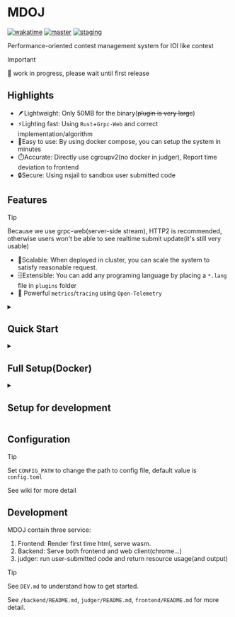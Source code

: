 # MDOJ

[![wakatime](https://wakatime.com/badge/user/6c7a0447-9414-43ab-a937-9081f3e9fc7d/project/5ca22e8e-119f-4183-a942-bbce042f8705.svg)](https://wakatime.com/badge/user/6c7a0447-9414-43ab-a937-9081f3e9fc7d/project/5ca22e8e-119f-4183-a942-bbce042f8705)
[![master](https://github.com/mdcpp/mdoj/actions/workflows/master.yml/badge.svg)](https://github.com/mdcpp/mdoj/actions/workflows/master.yml)
[![staging](https://github.com/mdcpp/mdoj/actions/workflows/staging.yml/badge.svg)](https://github.com/mdcpp/mdoj/actions/workflows/staging.yml)

Performance-oriented contest management system for IOI like contest

> [!IMPORTANT]
> :construction: work in progress, please wait until first release

## Highlights

- :feather:Lightweight: Only 50MB for the binary(~~plugin is very large~~)
- :zap:Lighting fast: Using `Rust`+`Grpc-Web` and correct implementation/algorithm
- :rocket:Easy to use: By using docker compose, you can setup the system in minutes
- :stopwatch:Accurate: Directly use cgroupv2(no docker in judger), Report time deviation to frontend
- :lock:Secure: Using nsjail to sandbox user submitted code

## Features

> [!TIP]
> Because we use grpc-web(server-side stream), HTTP2 is recommended, otherwise users won't be able to see realtime submit update(it's still very usable)

- :whale:Scalable: When deployed in cluster, you can scale the system to satisfy reasonable request.
- :file_cabinet:Extensible: You can add any programing language by placing a `*.lang` file in `plugins` folder
- :telescope: Powerful `metrics`/`tracing` using ``Open-Telemetry``

<details>
  <summary><h2>Quick Start</h2></summary>

   Copy `docker/quickstart` file to your server and run `docker compose up -d`, then open [https://localhost](https://localhost) in your browser.

   login as `admin@admin` and start play arounds.
  
</details>

<details>
  <summary><h2>Full Setup(Docker)</h2></summary>

   1. Copy `docker/production` from source code to your folder
   2. run migration by running `docker compose up migration`
   3. generate config for judger by starting the judger once, and edit config
   4. generate config for backend by starting the backend once
   5. download and extract plugin(language support) of your choice to `./plugins`

   If you prefer to use default config, you can skip step 3 and 4.

   See [wiki](https://github.com/mdcpp/mdoj/wiki) for more details.
  
</details>

<details>
  <summary><h2>Setup for development</h2></summary>

   1. install following package:

   - From system package manager: `protobuf-devel`, `gcc`
   - From rustup: `rustup`, `cargo`, `just`
   - From their website: `docker`, `docker-compose`

   Then start reading documents in subfolder of your interest.

   > you may need to run ``just prepare`` in ``judger``, ``backend`` subfolder.
  
</details>

## Configuration

> [!TIP]
> Set `CONFIG_PATH` to change the path to config file, default value is `config.toml`

See wiki for more detail

## Development

MDOJ contain three service:
1. Frontend: Render first time html, serve wasm.
2. Backend: Serve both frontend and web client(chrome...)
3. judger: run user-submitted code and return resource usage(and output)

> [!TIP]
> See `DEV.md` to understand how to get started. 

See `/backend/README.md`, `judger/README.md`, `frontend/README.md` for more detail.
